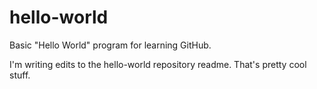 # hello-world
Basic "Hello World" program for learning GitHub.


I'm writing edits to the hello-world repository readme. That's pretty cool stuff.
